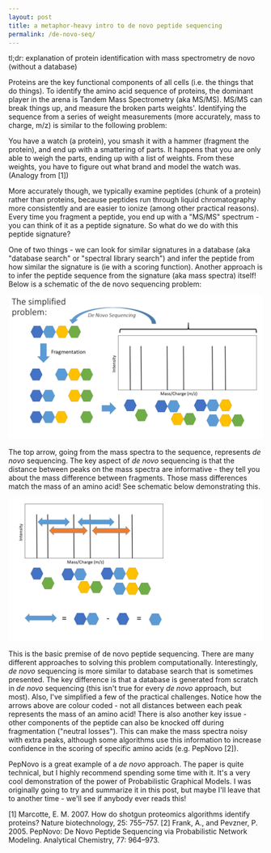 ```yaml
---
layout: post
title: a metaphor-heavy intro to de novo peptide sequencing
permalink: /de-novo-seq/
---
```


tl;dr: explanation of protein identification with mass spectrometry de novo (without a database)

Proteins are the key functional components of all cells (i.e. the things that do things). To identify the amino acid sequence of proteins, the dominant player in the arena is Tandem Mass Spectrometry (aka MS/MS). MS/MS can break things up, and measure the broken parts weights'.
Identifying the sequence from a series of weight measurements (more accurately, mass to charge, m/z) is similar to the following problem:

You have a watch (a protein), you smash it with a hammer (fragment the protein), and end up with a smattering of parts. It happens that you are only able to weigh the parts, ending up with a list of weights. From these weights, you have to figure out what brand and model the watch was. (Analogy from [1])

More accurately though, we typically examine peptides (chunk of a protein) rather than proteins, because peptides run through liquid chromatography more consistently and are easier to ionize (among other practical reasons). Every time you fragment a peptide, you end up with a "MS/MS" spectrum - you can think of it as a peptide signature. So what do we do with this peptide signature?

One of two things - we can look for similar signatures in a database (aka "database search" or "spectral library search") and infer the peptide from how similar the signature is (ie with a scoring function). Another approach is to infer the peptide sequence from the signature (aka mass spectra) itself! Below is a schematic of the de novo sequencing problem:


![first image of de novo schematic](/images/simplified-problem.png)


The top arrow, going from the mass spectra to the sequence, represents *de novo* sequencing. The key aspect of *de novo* sequencing is that the distance between peaks on the mass spectra are informative - they tell you about the mass difference between fragments. Those mass differences match the mass of an amino acid! See schematic below demonstrating this.

![second image of de novo schematic](/images/simplified-problem-2.png)

This is the basic premise of de novo peptide sequencing. There are many different approaches to solving this problem computationally. Interestingly, *de novo* sequencing is more similar to database search that is sometimes presented. The key difference is that a database is generated from scratch in *de novo* sequencing (this isn't true for every *de novo* approach, but most). Also, I've simplified a few of the practical challenges. Notice how the arrows above are colour coded - not all distances between each peak represents the mass of an amino acid! There is also another key issue - other components of the peptide can also be knocked off during fragmentation ("neutral losses"). This can make the mass spectra noisy with extra peaks, although some algorithms use this information to increase confidence in the scoring of specific amino acids (e.g. PepNovo [2]).

PepNovo is a great example of a *de novo* approach. The paper is quite technical, but I highly recommend spending some time with it. It's a very cool demonstration of the power of Probabilistic Graphical Models. I was originally going to try and summarize it in this post, but maybe I'll leave that to another time - we'll see if anybody ever reads this!

[1] Marcotte, E. M. 2007. How do shotgun proteomics algorithms identify proteins? Nature biotechnology, 25: 755–757.
[2] Frank, A., and Pevzner, P. 2005. PepNovo: De Novo Peptide Sequencing via Probabilistic Network Modeling. Analytical Chemistry, 77: 964–973.
